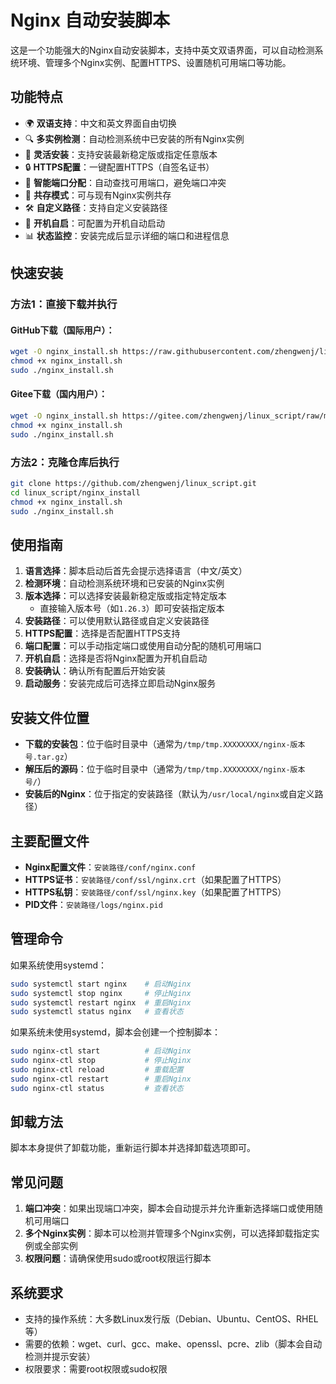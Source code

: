 # Nginx 自动安装脚本

这是一个功能强大的Nginx自动安装脚本，支持中英文双语界面，可以自动检测系统环境、管理多个Nginx实例、配置HTTPS、设置随机可用端口等功能。

## 功能特点

- 🌍 **双语支持**：中文和英文界面自由切换
- 🔍 **多实例检测**：自动检测系统中已安装的所有Nginx实例
- 🚀 **灵活安装**：支持安装最新稳定版或指定任意版本
- 🔒 **HTTPS配置**：一键配置HTTPS（自签名证书）
- 🔌 **智能端口分配**：自动查找可用端口，避免端口冲突
- 🔄 **共存模式**：可与现有Nginx实例共存
- 🛠️ **自定义路径**：支持自定义安装路径
- 🚦 **开机自启**：可配置为开机自动启动
- 📊 **状态监控**：安装完成后显示详细的端口和进程信息

## 快速安装

### 方法1：直接下载并执行

#### GitHub下载（国际用户）：

```bash
wget -O nginx_install.sh https://raw.githubusercontent.com/zhengwenj/linux_script/main/nginx_install/nginx_install.sh
chmod +x nginx_install.sh
sudo ./nginx_install.sh
```

#### Gitee下载（国内用户）：

```bash
wget -O nginx_install.sh https://gitee.com/zhengwenj/linux_script/raw/master/nginx_install/nginx_install.sh
chmod +x nginx_install.sh
sudo ./nginx_install.sh
```

### 方法2：克隆仓库后执行

```bash
git clone https://github.com/zhengwenj/linux_script.git
cd linux_script/nginx_install
chmod +x nginx_install.sh
sudo ./nginx_install.sh
```

## 使用指南

1. **语言选择**：脚本启动后首先会提示选择语言（中文/英文）
2. **检测环境**：自动检测系统环境和已安装的Nginx实例
3. **版本选择**：可以选择安装最新稳定版或指定特定版本
   - 直接输入版本号（如`1.26.3`）即可安装指定版本
4. **安装路径**：可以使用默认路径或自定义安装路径
5. **HTTPS配置**：选择是否配置HTTPS支持
6. **端口配置**：可以手动指定端口或使用自动分配的随机可用端口
7. **开机自启**：选择是否将Nginx配置为开机自启动
8. **安装确认**：确认所有配置后开始安装
9. **启动服务**：安装完成后可选择立即启动Nginx服务

## 安装文件位置

- **下载的安装包**：位于临时目录中（通常为`/tmp/tmp.XXXXXXXX/nginx-版本号.tar.gz`）
- **解压后的源码**：位于临时目录中（通常为`/tmp/tmp.XXXXXXXX/nginx-版本号/`）
- **安装后的Nginx**：位于指定的安装路径（默认为`/usr/local/nginx`或自定义路径）

## 主要配置文件

- **Nginx配置文件**：`安装路径/conf/nginx.conf`
- **HTTPS证书**：`安装路径/conf/ssl/nginx.crt`（如果配置了HTTPS）
- **HTTPS私钥**：`安装路径/conf/ssl/nginx.key`（如果配置了HTTPS）
- **PID文件**：`安装路径/logs/nginx.pid`

## 管理命令

如果系统使用systemd：

```bash
sudo systemctl start nginx    # 启动Nginx
sudo systemctl stop nginx     # 停止Nginx
sudo systemctl restart nginx  # 重启Nginx
sudo systemctl status nginx   # 查看状态
```

如果系统未使用systemd，脚本会创建一个控制脚本：

```bash
sudo nginx-ctl start          # 启动Nginx
sudo nginx-ctl stop           # 停止Nginx
sudo nginx-ctl reload         # 重载配置
sudo nginx-ctl restart        # 重启Nginx
sudo nginx-ctl status         # 查看状态
```

## 卸载方法

脚本本身提供了卸载功能，重新运行脚本并选择卸载选项即可。

## 常见问题

1. **端口冲突**：如果出现端口冲突，脚本会自动提示并允许重新选择端口或使用随机可用端口
2. **多个Nginx实例**：脚本可以检测并管理多个Nginx实例，可以选择卸载指定实例或全部实例
3. **权限问题**：请确保使用sudo或root权限运行脚本

## 系统要求

- 支持的操作系统：大多数Linux发行版（Debian、Ubuntu、CentOS、RHEL等）
- 需要的依赖：wget、curl、gcc、make、openssl、pcre、zlib（脚本会自动检测并提示安装）
- 权限要求：需要root权限或sudo权限 
